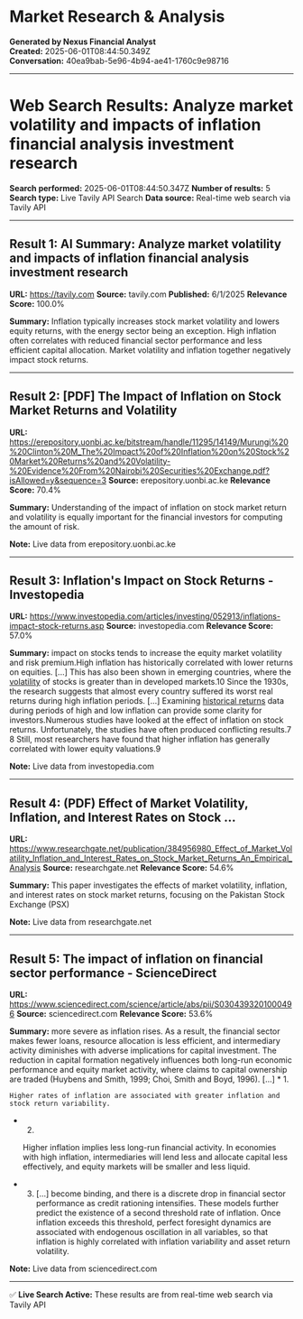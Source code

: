 # Market Research & Analysis

**Generated by Nexus Financial Analyst**  
**Created:** 2025-06-01T08:44:50.349Z  
**Conversation:** 40ea9bab-5e96-4b94-ae41-1760c9e98716

---

# Web Search Results: Analyze market volatility and impacts of inflation financial analysis investment research

**Search performed:** 2025-06-01T08:44:50.347Z
**Number of results:** 5
**Search type:** Live Tavily API Search
**Data source:** Real-time web search via Tavily API

---

## Result 1: AI Summary: Analyze market volatility and impacts of inflation financial analysis investment research

**URL:** https://tavily.com
**Source:** tavily.com
**Published:** 6/1/2025
**Relevance Score:** 100.0%

**Summary:** Inflation typically increases stock market volatility and lowers equity returns, with the energy sector being an exception. High inflation often correlates with reduced financial sector performance and less efficient capital allocation. Market volatility and inflation together negatively impact stock returns.


---

## Result 2: [PDF] The Impact of Inflation on Stock Market Returns and Volatility

**URL:** https://erepository.uonbi.ac.ke/bitstream/handle/11295/14149/Murungi%20%20Clinton%20M_The%20Impact%20of%20Inflation%20on%20Stock%20Market%20Returns%20and%20Volatility-%20Evidence%20From%20Nairobi%20Securities%20Exchange.pdf?isAllowed=y&sequence=3
**Source:** erepository.uonbi.ac.ke
**Relevance Score:** 70.4%

**Summary:** Understanding of the impact of inflation on stock market return and volatility is equally important for the financial investors for computing the amount of risk.

**Note:** Live data from erepository.uonbi.ac.ke

---

## Result 3: Inflation's Impact on Stock Returns - Investopedia

**URL:** https://www.investopedia.com/articles/investing/052913/inflations-impact-stock-returns.asp
**Source:** investopedia.com
**Relevance Score:** 57.0%

**Summary:** impact on stocks tends to increase the equity market volatility and risk premium.High inflation has historically correlated with lower returns on equities. [...] This has also been shown in emerging countries, where the [volatility](https://www.investopedia.com/terms/v/volatility.asp) of stocks is greater than in developed markets.10 Since the 1930s, the research suggests that almost every country suffered its worst real returns during high inflation periods. [...] Examining [historical returns](https://www.investopedia.com/terms/h/historical-returns.asp) data during periods of high and low inflation can provide some clarity for investors.Numerous studies have looked at the effect of inflation on stock returns. Unfortunately, the studies have often produced conflicting results.7 8 Still, most researchers have found that higher inflation has generally correlated with lower equity valuations.9

**Note:** Live data from investopedia.com

---

## Result 4: (PDF) Effect of Market Volatility, Inflation, and Interest Rates on Stock ...

**URL:** https://www.researchgate.net/publication/384956980_Effect_of_Market_Volatility_Inflation_and_Interest_Rates_on_Stock_Market_Returns_An_Empirical_Analysis
**Source:** researchgate.net
**Relevance Score:** 54.6%

**Summary:** This paper investigates the effects of market volatility, inflation, and interest rates on stock market returns, focusing on the Pakistan Stock Exchange (PSX)

**Note:** Live data from researchgate.net

---

## Result 5: The impact of inflation on financial sector performance - ScienceDirect

**URL:** https://www.sciencedirect.com/science/article/abs/pii/S0304393201000496
**Source:** sciencedirect.com
**Relevance Score:** 53.6%

**Summary:** more severe as inflation rises. As a result, the financial sector makes fewer loans, resource allocation is less efficient, and intermediary activity diminishes with adverse implications for capital investment. The reduction in capital formation negatively influences both long-run economic performance and equity market activity, where claims to capital ownership are traded (Huybens and Smith, 1999; Choi, Smith and Boyd, 1996). [...] *   1.
    
    Higher rates of inflation are associated with greater inflation and stock return variability.
    
*   2.
    
    Higher inflation implies less long-run financial activity. In economies with high inflation, intermediaries will lend less and allocate capital less effectively, and equity markets will be smaller and less liquid.
    
*   3. [...] become binding, and there is a discrete drop in financial sector performance as credit rationing intensifies. These models further predict the existence of a second threshold rate of inflation. Once inflation exceeds this threshold, perfect foresight dynamics are associated with endogenous oscillation in all variables, so that inflation is highly correlated with inflation variability and asset return volatility.

**Note:** Live data from sciencedirect.com

---


✅ **Live Search Active:** These results are from real-time web search via Tavily API
